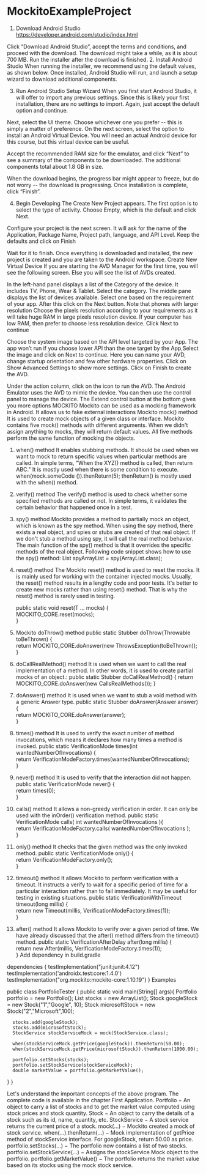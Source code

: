 # MockitoExampleProject

1.	Download Android Studio
   https://developer.android.com/studio/index.html

Click “Download Android Studio”, accept the terms and conditions, and proceed with the download.
The download might take a while, as it is about 700 MB. Run the installer after the download is finished.
2.	Install Android Studio
When running the installer, we recommend using the default values, as shown below. Once installed, Android Studio will run, and launch a setup wizard to download additional components.




3.	Run Android Studio Setup Wizard
When you first start Android Studio, it will offer to import any previous settings. Since this is likely your first installation, there are no settings to import. Again, just accept the default option and continue.

 
Next, select the UI theme. Choose whichever one you prefer -- this is simply a matter of preference. On the next screen, select the option to install an Android Virtual Device. You will need an actual Android device for this course, but this virtual device can be useful.


Accept the recommended RAM size for the emulator, and click “Next” to see a summary of the components to be downloaded. The additional components total about 1.8 GB in size.


When the download begins, the progress bar might appear to freeze, but do not worry -- the download is progressing. Once installation is complete, click “Finish”.

 
4.	Begin Developing
The Create New Project appears. The first option is to select the type of activity. Choose Empty, which is the default and click Next.
 

Configure your project is the next screen. It will ask for the name of the Application, Package Name, Project path, language, and API Level. Keep the defaults and click on Finish

 	 

Wait for it to finish. Once everything is downloaded and installed, the new project is created and you are taken to the Android workspace.
Create New Virtual Device
If you are starting the AVD Manager for the first time, you will see the following screen.  Else you will see the list of AVDs created.

 	 

In the left-hand panel displays a list of the Category of the device.  It includes TV, Phone, Wear & Tablet. Select the category.
The middle pane displays the list of devices available. Select one based on the requirement of your app. After this click on the Next button.
Note that phones with larger resolution Choose the pixels resolution according to your requirements as it will take huge RAM in large pixels resolution device. If your computer has low RAM, then prefer to choose less resolution device. Click Next to continue
 	 
Choose the system image based on the API level targeted by your App. The app won’t run if you choose lower API than the one target by the App,Select the image and click on Next to continue.
Here you can name your AVD, change startup orientation and few other hardware properties. Click on Show Advanced Settings to show more settings.
Click on Finish to create the AVD.
 
Under the action column, click on the   icon to run the AVD. The Android Emulator uses the AVD to mimic the device.  You can then use the control panel to manage the device. The Extend control button at the bottom gives you more options
MOCKITO
Mockito can be used as a mocking framework in Android. It allows us to fake external interactions
Mockito mock() method
It is used to create mock objects of a given class or interface. Mockito contains five mock() methods with different arguments. When we didn't assign anything to mocks, they will return default values. All five methods perform the same function of mocking the objects.
1.	when() method
It enables stubbing methods. It should be used when we want to mock to return specific values when particular methods are called. In simple terms, "When the XYZ() method is called, then return ABC." It is mostly used when there is some condition to execute.
 when(mock.someCode ()).thenReturn(5);
  thenReturn() is mostly used with the when() method.
2.	 verify() method
The verify() method is used to check whether some specified methods are called or not. In simple terms, it validates the certain behavior that happened once in a test.
3.	spy() method
Mockito provides a method to partially mock an object, which is known as the spy method. When using the spy method, there exists a real object, and spies or stubs are created of that real object. If we don't stub a method using spy, it will call the real method behavior. The main function of the spy() method is that it overrides the specific methods of the real object.
Following code snippet shows how to use the spy() method:
List spyArrayList = spy(ArrayList.class);
4.	reset() method
The Mockito reset() method is used to reset the mocks. It is mainly used for working with the container injected mocks. Usually, the reset() method results in a lengthy code and poor tests. It's better to create new mocks rather than using reset() method. That is why the reset() method is rarely used in testing.



     public static <T> void reset(T ... mocks)
     {  
      MOCKITO_CORE.reset(mocks);  
     }  
5.	Mockito doThrow() method
public static Stubber doThrow(Throwable toBeThrown) 
{  
       return MOCKITO_CORE.doAnswer(new ThrowsException(toBeThrown));  
    }  
6.	 doCallRealMethod() method
It is used when we want to call the real implementation of a method. In other words, it is used to create partial mocks of an object.:
public static Stubber doCallRealMethod() {
return MOCKITO_CORE.doAnswer(new CallsRealMethods());
}
7.	doAnswer() method
It is used when we want to stub a void method with a generic Answer type. 
public static Stubber doAnswer(Answer answer) {  
        return MOCKITO_CORE.doAnswer(answer);  
    } 
8.	times() method
It is used to verify the exact number of method invocations, which means it declares how many times a method is invoked. 
public static VerificationMode times(int wantedNumberOfInvocations) {  
        return VerificationModeFactory.times(wantedNumberOfInvocations);  
 }  



9.	never() method
It is used to verify that the interaction did not happen. 
public static VerificationMode never() {  
        return times(0);  
 }  
10.	 calls() method
It allows a non-greedy verification in order. It can only be used with the inOrder() verification method.
public static VerificationMode calls( int wantedNumberOfInvocations ){  
       return VerificationModeFactory.calls( wantedNumberOfInvocations );  
 }  
11.	 only() method
It checks that the given method was the only invoked method. 
public static VerificationMode only() {  
        return VerificationModeFactory.only();  
 }   
12.	 timeout() method
It allows Mockito to perform verification with a timeout. It instructs a verify to wait for a specific period of time for a particular interaction rather than to fail immediately. It may be useful for testing in existing situations.
public static VerificationWithTimeout timeout(long millis) {  
        return new Timeout(millis, VerificationModeFactory.times(1));  
 }  
13.	after() method
It allows Mockito to verify over a given period of time. We have already discussed that the after() method differs from the timeout() method.
public static VerificationAfterDelay after(long millis) {  
        return new After(millis, VerificationModeFactory.times(1));  
 }
Add dependency in build.gradle

dependencies {
    testImplementation("junit:junit:4.12")
    testImplementation('androidx.test:core:1.4.0')
    testImplementation("org.mockito:mockito-core:1.10.19")
}
Examples

public class PortfolioTester {
   public static void main(String[] args){
      Portfolio portfolio = new Portfolio();
      List<Stock> stocks = new ArrayList<Stock>();
      Stock googleStock = new Stock("1","Google", 10);
      Stock microsoftStock = new Stock("2","Microsoft",100);

      stocks.add(googleStock);
      stocks.add(microsoftStock);		
      StockService stockServiceMock = mock(StockService.class);

      when(stockServiceMock.getPrice(googleStock)).thenReturn(50.00);
      when(stockServiceMock.getPrice(microsoftStock)).thenReturn(1000.00);

      portfolio.setStocks(stocks);
      portfolio.setStockService(stockServiceMock);
      double marketValue = portfolio.getMarketValue();
   }
}




Let's understand the important concepts of the above program. The complete code is available in the chapter First Application.
Portfolio − An object to carry a list of stocks and to get the market value computed using stock prices and stock quantity.
Stock − An object to carry the details of a stock such as its id, name, quantity, etc.
StockService − A stock service returns the current price of a stock.
mock(...) − Mockito created a mock of stock service.
when(...).thenReturn(...) − Mock implementation of getPrice method of stockService interface. For googleStock, return 50.00 as price.
portfolio.setStocks(...) − The portfolio now contains a list of two stocks.
portfolio.setStockService(...) − Assigns the stockService Mock object to the portfolio.
portfolio.getMarketValue() − The portfolio returns the market value based on its stocks using the mock stock service.

